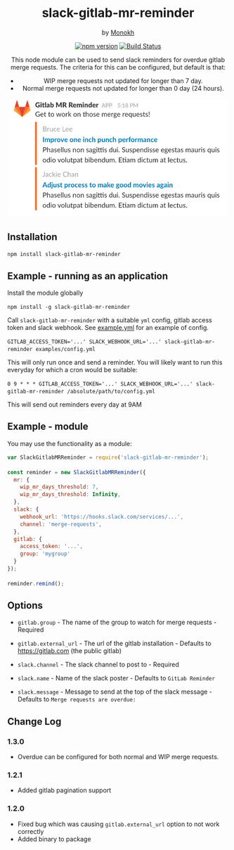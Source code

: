 <div align="center">

# slack-gitlab-mr-reminder
by [Monokh](https://monokh.com)

[![npm version](https://badge.fury.io/js/slack-gitlab-mr-reminder.svg)](https://badge.fury.io/js/slack-gitlab-mr-reminder) 
[![Build Status](https://travis-ci.org/monokh/slack-gitlab-mr-reminder.svg?branch=master)](https://travis-ci.org/monokh/slack-gitlab-mr-reminder)

This node module can be used to send slack reminders for overdue gitlab merge requests. The criteria for this can be configured, but default is that:
- WIP merge requests not updated for longer than 7 day.
- Normal merge requests not updated for longer than 0 day (24 hours).

<img src="screenshot.png" width="500" height="auto"/>

</div>


## Installation
`
npm install slack-gitlab-mr-reminder
`

## Example - running as an application
Install the module globally

`
npm install -g slack-gitlab-mr-reminder
`

Call `slack-gitlab-mr-reminder` with a suitable `yml` config, gitlab access token and slack webhook. See [example.yml](examples/config.yml) for an example of config.

`
GITLAB_ACCESS_TOKEN='...' SLACK_WEBHOOK_URL='...' slack-gitlab-mr-reminder examples/config.yml 
`

This will only run once and send a reminder. You will likely want to run this everyday for which a cron would be suitable:

`
0 9 * * * GITLAB_ACCESS_TOKEN='...' SLACK_WEBHOOK_URL='...' slack-gitlab-mr-reminder /absolute/path/to/config.yml 
`

This will send out reminders every day at 9AM

## Example - module
You may use the functionality as a module:

```js
var SlackGitlabMRReminder = require('slack-gitlab-mr-reminder');

const reminder = new SlackGitlabMRReminder({
  mr: {
    wip_mr_days_threshold: 7,
    wip_mr_days_threshold: Infinity,
  },
  slack: {
    webhook_url: 'https://hooks.slack.com/services/...',
    channel: 'merge-requests',
  },
  gitlab: {
    access_token: '...',
    group: 'mygroup'
  }
});

reminder.remind();
```

## Options

- `gitlab.group` - The name of the group to watch for merge requests - Required
- `gitlab.external_url` - The url of the gitlab installation - Defaults to https://gitlab.com (the public gitlab)

- `slack.channel` - The slack channel to post to - Required
- `slack.name` - Name of the slack poster - Defaults to `GitLab Reminder`
- `slack.message` - Message to send at the top of the slack message - Defaults to `Merge requests are overdue:`

## Change Log

### 1.3.0
- Overdue can be configured for both normal and WIP merge requests.
### 1.2.1
- Added gitlab pagination support
### 1.2.0
- Fixed bug which was causing `gitlab.external_url` option to not work correctly
- Added binary to package
